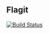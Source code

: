 ## Flagit
[![Build Status](https://travis-ci.org/lelogrott/flagit.svg?branch=master)](https://travis-ci.org/lelogrott/flagit)
